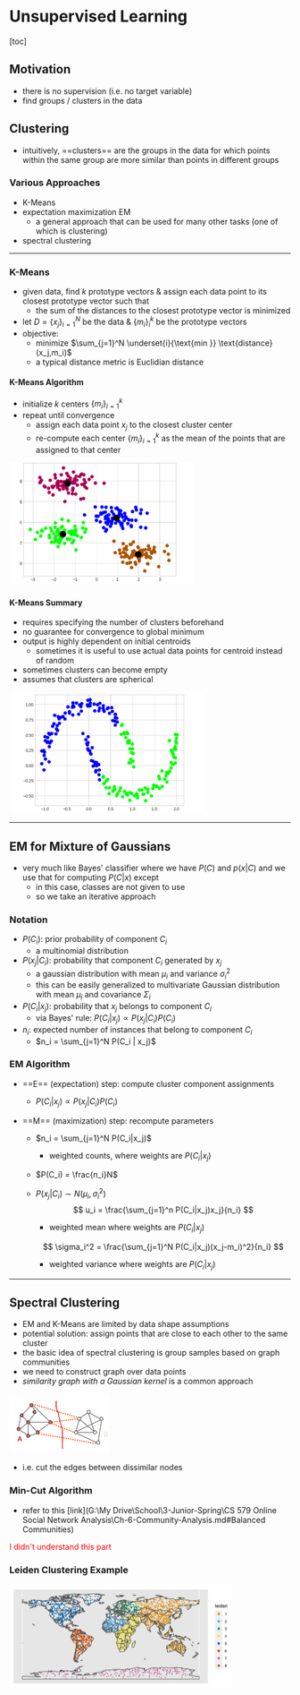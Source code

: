 # Unsupervised Learning

[toc]

## Motivation

- there is no supervision (i.e. no target variable)
- find groups / clusters in the data

## Clustering

- intuitively, ==clusters== are the groups in the data for which points within the same group are more similar than points in different groups

### Various Approaches

- K-Means
- expectation maximization EM
  - a general approach that can be used for many other tasks (one of which is clustering)
- spectral clustering

---

### K-Means

- given data, find $k$ prototype vectors & assign each data point to its closest prototype vector such that
  - the sum of the distances to the closest prototype vector is minimized
- let $D=\{x_j\}_{i=1}^N$ be the data & $\{m_i\}_i^k$ be the prototype vectors
- objective:
  - minimize $\sum_{j=1}^N \underset{i}{\text{min }} \text{distance}(x_j,m_i)$
  - a typical distance metric is Euclidian distance

#### K-Means Algorithm

- initialize $k$ centers $\{m_i\}_{i=1}^k$
- repeat until convergence
  - assign each data point $x_j$ to the closest cluster center
  - re-compute each center $\{m_i\}_{i=1}^k$ as the mean of the points that are assigned to that center

<img src="images/image-20231128133719590.png" alt="image-20231128133719590" style="zoom:50%;" />

#### K-Means Summary

- requires specifying the number of clusters beforehand
- no guarantee for convergence to global minimum
- output is highly dependent on initial centroids
  - sometimes it is useful to use actual data points for centroid instead of random
- sometimes clusters can become empty
- assumes that clusters are spherical

<img src="images/image-20231128133739940.png" alt="image-20231128133739940" style="zoom:50%;" />

---

## EM for Mixture of Gaussians

- very much like Bayes' classifier where we have $P(C)$ and $p(x|C)$ and we use that for computing $P(C|x)$ except
  - in this case, classes are not given to use
  - so we take an iterative approach

### Notation

- $P(C_i)$: prior probability of component $C_i$
  - a multinomial distribution 
- $P(x_j|C_i)$: probability that component $C_i$ generated by $x_j$
  - a gaussian distribution with mean $\mu_i$ and variance $\sigma_i^2$
  - this can be easily generalized to multivariate Gaussian distribution with mean $\mu_i$ and covariance $\Sigma_i$
- $P(C_i|x_j)$: probability that $x_j$ belongs to component $C_i$
  - via Bayes' rule: $P(C_i|x_j) \propto P(x_j|C_i)P(C_i)$
- $n_i$: expected number of instances that belong to component $C_i$
  - $n_i = \sum_{j=1}^N P(C_i | x_j)$

### EM Algorithm

- ==E== (expectation) step: compute cluster component assignments

  - $P(C_i|x_j) \propto P(x_j|C_i)P(C_i)$

- ==M== (maximization) step: recompute parameters

  - $n_i = \sum_{j=1}^N P(C_i|x_j)$

    - weighted counts, where weights are $P(C_i|x_j)$

  - $P(C_i) = \frac{n_i}N$

  - $P(x_j|C_i) \sim N(\mu_i, \sigma_i^2)$
    $$
    u_i = \frac{\sum_{j=1}^n P(C_i|x_j)x_j}{n_i}
    $$

    - weighted mean where weights are $P(C_i|x_j)$

    $$
    \sigma_i^2 = \frac{\sum_{j=1}^N P(C_i|x_j)(x_j-m_i)^2}{n_i}
    $$

    - weighted variance where weights are $P(C_i|x_j)$

---

## Spectral Clustering

- EM and K-Means are limited by data shape assumptions
- potential solution: assign points that are close to each other to the same cluster
- the basic idea of spectral clustering is group samples based on graph communities
- we need to construct graph over data points 
- *similarity graph with a Gaussian kernel* is a common approach

<img src="images/image-20231128140413391.png" alt="image-20231128140413391" style="zoom:50%;" />

- i.e. cut the edges between dissimilar nodes

### Min-Cut Algorithm

- refer to this [link](G:\My Drive\School\3-Junior-Spring\CS 579 Online Social Network Analysis\Ch-6-Community-Analysis.md#Balanced Communities)

<span style="color:red">I didn't understand this part</span>

### Leiden Clustering Example

<img src="images/image-20231128141051235.png" alt="image-20231128141051235" style="zoom:50%;" />